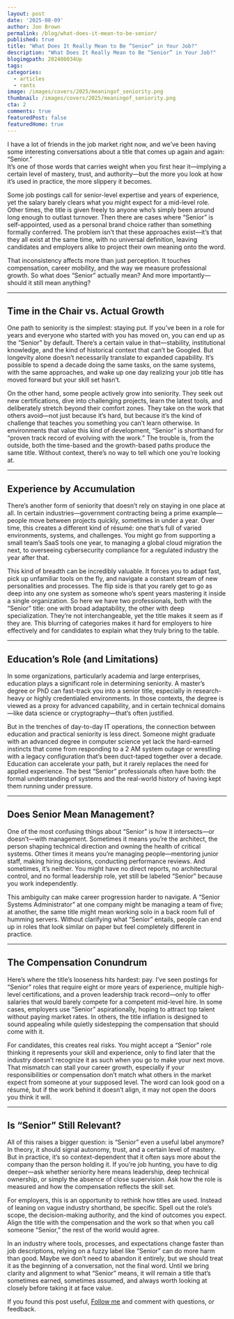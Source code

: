 ```yaml
---
layout: post
date: '2025-08-09'
author: Jon Brown
permalink: /blog/what-does-it-mean-to-be-senior/
published: true
title: "What Does It Really Mean to Be “Senior” in Your Job?"
description: "What Does It Really Mean to Be “Senior” in Your Job?"
blogimgpath: 202408034Up
tags:
categories:
  - articles
  - rants
image: /images/covers/2025/meaningof_seniority.png
thumbnail: /images/covers/2025/meaningof_seniority.png
cta: 2
comments: true
featuredPost: false
featuredHome: true
---
```


I have a lot of friends in the job market right now, and we’ve been having some interesting conversations about a title that comes up again and again: “Senior.”  
It’s one of those words that carries weight when you first hear it—implying a certain level of mastery, trust, and authority—but the more you look at how it’s used in practice, the more slippery it becomes.  

Some job postings call for senior-level expertise and years of experience, yet the salary barely clears what you might expect for a mid-level role. Other times, the title is given freely to anyone who’s simply been around long enough to outlast turnover. Then there are cases where “Senior” is self-appointed, used as a personal brand choice rather than something formally conferred. The problem isn’t that these approaches exist—it’s that they all exist at the same time, with no universal definition, leaving candidates and employers alike to project their own meaning onto the word.  

That inconsistency affects more than just perception. It touches compensation, career mobility, and the way we measure professional growth. So what does “Senior” actually mean? And more importantly—should it still mean anything?

---

## Time in the Chair vs. Actual Growth

One path to seniority is the simplest: staying put. If you’ve been in a role for years and everyone who started with you has moved on, you can end up as the “Senior” by default. There’s a certain value in that—stability, institutional knowledge, and the kind of historical context that can’t be Googled. But longevity alone doesn’t necessarily translate to expanded capability. It’s possible to spend a decade doing the same tasks, on the same systems, with the same approaches, and wake up one day realizing your job title has moved forward but your skill set hasn’t.

On the other hand, some people actively grow into seniority. They seek out new certifications, dive into challenging projects, learn the latest tools, and deliberately stretch beyond their comfort zones. They take on the work that others avoid—not just because it’s hard, but because it’s the kind of challenge that teaches you something you can’t learn otherwise. In environments that value this kind of development, “Senior” is shorthand for “proven track record of evolving with the work.” The trouble is, from the outside, both the time-based and the growth-based paths produce the same title. Without context, there’s no way to tell which one you’re looking at.

---

## Experience by Accumulation

There’s another form of seniority that doesn’t rely on staying in one place at all. In certain industries—government contracting being a prime example—people move between projects quickly, sometimes in under a year. Over time, this creates a different kind of résumé: one that’s full of varied environments, systems, and challenges. You might go from supporting a small team’s SaaS tools one year, to managing a global cloud migration the next, to overseeing cybersecurity compliance for a regulated industry the year after that.

This kind of breadth can be incredibly valuable. It forces you to adapt fast, pick up unfamiliar tools on the fly, and navigate a constant stream of new personalities and processes. The flip side is that you rarely get to go as deep into any one system as someone who’s spent years mastering it inside a single organization. So here we have two professionals, both with the “Senior” title: one with broad adaptability, the other with deep specialization. They’re not interchangeable, yet the title makes it seem as if they are. This blurring of categories makes it hard for employers to hire effectively and for candidates to explain what they truly bring to the table.

---

## Education’s Role (and Limitations)

In some organizations, particularly academia and large enterprises, education plays a significant role in determining seniority. A master’s degree or PhD can fast-track you into a senior title, especially in research-heavy or highly credentialed environments. In those contexts, the degree is viewed as a proxy for advanced capability, and in certain technical domains—like data science or cryptography—that’s often justified.

But in the trenches of day-to-day IT operations, the connection between education and practical seniority is less direct. Someone might graduate with an advanced degree in computer science yet lack the hard-earned instincts that come from responding to a 2 AM system outage or wrestling with a legacy configuration that’s been duct-taped together over a decade. Education can accelerate your path, but it rarely replaces the need for applied experience. The best “Senior” professionals often have both: the formal understanding of systems and the real-world history of having kept them running under pressure.

---

## Does Senior Mean Management?

One of the most confusing things about “Senior” is how it intersects—or doesn’t—with management. Sometimes it means you’re the architect, the person shaping technical direction and owning the health of critical systems. Other times it means you’re managing people—mentoring junior staff, making hiring decisions, conducting performance reviews. And sometimes, it’s neither. You might have no direct reports, no architectural control, and no formal leadership role, yet still be labeled “Senior” because you work independently.

This ambiguity can make career progression harder to navigate. A “Senior Systems Administrator” at one company might be managing a team of five; at another, the same title might mean working solo in a back room full of humming servers. Without clarifying what “Senior” entails, people can end up in roles that look similar on paper but feel completely different in practice.

---

## The Compensation Conundrum

Here’s where the title’s looseness hits hardest: pay. I’ve seen postings for “Senior” roles that require eight or more years of experience, multiple high-level certifications, and a proven leadership track record—only to offer salaries that would barely compete for a competent mid-level hire. In some cases, employers use “Senior” aspirationally, hoping to attract top talent without paying market rates. In others, the title inflation is designed to sound appealing while quietly sidestepping the compensation that should come with it.

For candidates, this creates real risks. You might accept a “Senior” role thinking it represents your skill and experience, only to find later that the industry doesn’t recognize it as such when you go to make your next move. That mismatch can stall your career growth, especially if your responsibilities or compensation don’t match what others in the market expect from someone at your supposed level. The word can look good on a résumé, but if the work behind it doesn’t align, it may not open the doors you think it will.

---

## Is “Senior” Still Relevant?

All of this raises a bigger question: is “Senior” even a useful label anymore? In theory, it should signal autonomy, trust, and a certain level of mastery. But in practice, it’s so context-dependent that it often says more about the company than the person holding it. If you’re job hunting, you have to dig deeper—ask whether seniority here means leadership, deep technical ownership, or simply the absence of close supervision. Ask how the role is measured and how the compensation reflects the skill set.

For employers, this is an opportunity to rethink how titles are used. Instead of leaning on vague industry shorthand, be specific. Spell out the role’s scope, the decision-making authority, and the kind of outcomes you expect. Align the title with the compensation and the work so that when you call someone “Senior,” the rest of the world would agree.

In an industry where tools, processes, and expectations change faster than job descriptions, relying on a fuzzy label like “Senior” can do more harm than good. Maybe we don’t need to abandon it entirely, but we should treat it as the beginning of a conversation, not the final word. Until we bring clarity and alignment to what “Senior” means, it will remain a title that’s sometimes earned, sometimes assumed, and always worth looking at closely before taking it at face value.

If you found this post useful, [Follow me](https://www.linkedin.com/in/jonbrown2/) and comment with questions, or feedback.